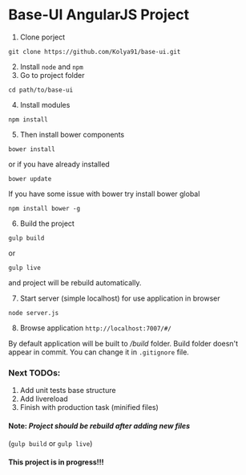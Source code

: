 # Base-UI AngularJS Project

1) Clone porject 
```
git clone https://github.com/Kolya91/base-ui.git
```
2) Install `node` and `npm`
3) Go to project folder 
```
cd path/to/base-ui
```
4) Install modules 
```
npm install
```
5) Then install bower components 
```
bower install
``` 
or if you have already installed
```
bower update
````
If you have some issue with bower try install bower global
```
npm install bower -g
```
6) Build the project 
```
gulp build
``` 
or 
```
gulp live
```
and project will be rebuild automatically.

7) Start server (simple localhost) for use application in browser 
```
node server.js
```
8) Browse application `http://localhost:7007/#/`

By default application will be built to _/build_ folder. Build folder doesn't appear in commit. You can change it in `.gitignore` file.

### Next TODOs:
1. Add unit tests base structure
2. Add livereload
3. Finish with production task (minified files)

#### Note: _Project should be rebuild after adding new files_ 
(`gulp build` or `gulp live`)

#### This project is in progress!!!
